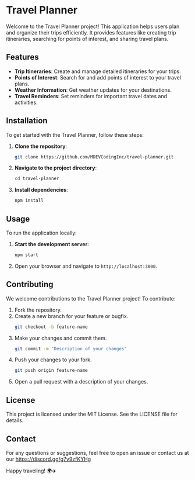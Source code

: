 # Travel Planner

Welcome to the Travel Planner project! This application helps users plan and organize their trips efficiently. It provides features like creating trip itineraries, searching for points of interest, and sharing travel plans.

## Features

- **Trip Itineraries**: Create and manage detailed itineraries for your trips.
- **Points of Interest**: Search for and add points of interest to your travel plans.
- **Weather Information**: Get weather updates for your destinations.
- **Travel Reminders**: Set reminders for important travel dates and activities.

## Installation

To get started with the Travel Planner, follow these steps:

1. **Clone the repository**:
    ```bash
    git clone https://github.com/MDEVCodingInc/travel-planner.git
    ```
2. **Navigate to the project directory**:
    ```bash
    cd travel-planner
    ```
3. **Install dependencies**:
    ```bash
    npm install
    ```

## Usage

To run the application locally:

1. **Start the development server**:
    ```bash
    npm start
    ```
2. Open your browser and navigate to `http://localhost:3000`.

## Contributing

We welcome contributions to the Travel Planner project! To contribute:

1. Fork the repository.
2. Create a new branch for your feature or bugfix.
    ```bash
    git checkout -b feature-name
    ```
3. Make your changes and commit them.
    ```bash
    git commit -m "Description of your changes"
    ```
4. Push your changes to your fork.
    ```bash
    git push origin feature-name
    ```
5. Open a pull request with a description of your changes.

## License

This project is licensed under the MIT License. See the LICENSE file for details.

## Contact
For any questions or suggestions, feel free to open an issue or contact us at our https://discord.gg/g7v9zfKYHg



Happy traveling! 🌍✈️
